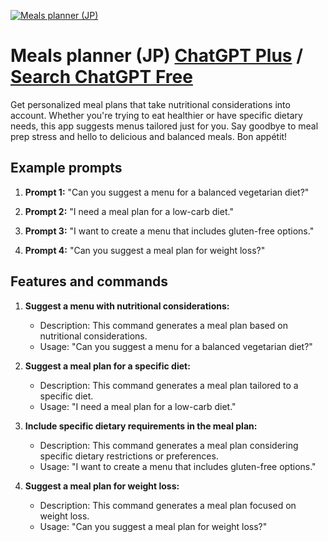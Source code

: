
[![Meals planner (JP)](https://files.oaiusercontent.com/file-U52ePF3hZjTsGft8yMM1aBe3?se=2123-10-18T10%3A23%3A26Z&sp=r&sv=2021-08-06&sr=b&rscc=max-age%3D31536000%2C%20immutable&rscd=attachment%3B%20filename%3D1c054807-ef23-4598-b234-77114847ba75.png&sig=XyEoZZTAkgo7LGN3q3aG/WBsTgDacMhgAebW9tdNpMo%3D)](https://chat.openai.com/g/g-Mx5HEveIZ-meals-planner-jp)

# Meals planner (JP) [ChatGPT Plus](https://chat.openai.com/g/g-Mx5HEveIZ-meals-planner-jp) / [Search ChatGPT Free](https://gptcall.net/index.html#/?search=Meals%20planner%20(JP))

Get personalized meal plans that take nutritional considerations into account. Whether you're trying to eat healthier or have specific dietary needs, this app suggests menus tailored just for you. Say goodbye to meal prep stress and hello to delicious and balanced meals. Bon appétit!

## Example prompts

1. **Prompt 1:** "Can you suggest a menu for a balanced vegetarian diet?"

2. **Prompt 2:** "I need a meal plan for a low-carb diet."

3. **Prompt 3:** "I want to create a menu that includes gluten-free options."

4. **Prompt 4:** "Can you suggest a meal plan for weight loss?"

## Features and commands

1. **Suggest a menu with nutritional considerations:**
   - Description: This command generates a meal plan based on nutritional considerations.
   - Usage: "Can you suggest a menu for a balanced vegetarian diet?"

2. **Suggest a meal plan for a specific diet:**
   - Description: This command generates a meal plan tailored to a specific diet.
   - Usage: "I need a meal plan for a low-carb diet."

3. **Include specific dietary requirements in the meal plan:**
   - Description: This command generates a meal plan considering specific dietary restrictions or preferences.
   - Usage: "I want to create a menu that includes gluten-free options."

4. **Suggest a meal plan for weight loss:**
   - Description: This command generates a meal plan focused on weight loss.
   - Usage: "Can you suggest a meal plan for weight loss?"


